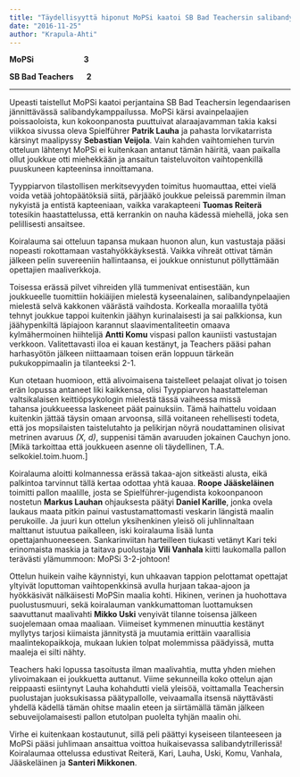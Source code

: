 ```yaml
---
title: "Täydellisyyttä hiponut MoPSi kaatoi SB Bad Teachersin salibandytrillerissä!"
date: "2016-11-25"
author: "Krapula-Ahti"
---
```


**MoPSi                           3**

**SB Bad Teachers       2**

* * *

Upeasti taistellut MoPSi kaatoi perjantaina SB Bad Teachersin legendaarisen jännittävässä salibandykamppailussa. MoPSi kärsi avainpelaajien poissaoloista, kun kokoonpanosta puuttuivat alaraajavamman takia kaksi viikkoa sivussa oleva Spielführer **Patrik Lauha** ja pahasta lorvikatarrista kärsinyt maalipyssy **Sebastian Veijola**. Vain kahden vaihtomiehen turvin otteluun lähtenyt MoPSi ei kuitenkaan antanut tämän häiritä, vaan paikalla ollut joukkue otti miehekkään ja ansaitun taisteluvoiton vaihtopenkillä puuskuneen kapteeninsa innoittamana.

Tyyppiarvon tilastollisen merkitsevyyden toimitus huomauttaa, ettei vielä voida vetää johtopäätöksiä siitä, pärjääkö joukkue peleissä paremmin ilman nykyistä ja entistä kapteeniaan, vaikka varakapteeni **Tuomas Reiterä** totesikin haastattelussa, että kerrankin on nauha kädessä miehellä, joka sen pelillisesti ansaitsee.

<!-- \[caption id="" align="alignnone" width="216"\]![Emeritusurheiluvastaava Tuomas Reiterä pelasi ensimmäistä kertaa Spielführerin nauha kädessään.](http://gdurl.com/vzTz) Emeritusurheiluvastaava Tuomas Reiterä pelasi ensimmäistä kertaa Spielführerin nauha kädessään.\[/caption\] -->

Koiralauma sai otteluun tapansa mukaan huonon alun, kun vastustaja pääsi nopeasti rokottamaan vastahyökkäyksestä. Vaikka vihreät ottivat tämän jälkeen pelin suvereeniin hallintaansa, ei joukkue onnistunut pöllyttämään opettajien maaliverkkoja.

Toisessa erässä pilvet vihreiden yllä tummenivat entisestään, kun joukkueelle tuomittiin hokiäijien mielestä kyseenalainen, salibandynpelaajien mielestä selvä kakkonen väärästä vaihdosta. Korkealla moraalilla työtä tehnyt joukkue tappoi kuitenkin jäähyn kurinalaisesti ja sai palkkionsa, kun jäähypenkiltä läpiajoon karannut slaavimentaliteetin omaava kylmähermoinen hiihtelijä **Antti Komu** vispasi pallon kauniisti vastustajan verkkoon. Valitettavasti iloa ei kauan kestänyt, ja Teachers pääsi pahan harhasyötön jälkeen niittaamaan toisen erän loppuun tärkeän pukukoppimaalin ja tilanteeksi 2-1.

Kun otetaan huomioon, että alivoimaisena taistelleet pelaajat olivat jo toisen erän lopussa antaneet liki kaikkensa, olisi Tyyppiarvon haastatteleman valtsikalaisen keittiöpsykologin mielestä tässä vaiheessa missä tahansa joukkueessa laskeneet päät painuksiin. Tämä haihattelu voidaan kuitenkin jättää täysin omaan arvoonsa, sillä voitaneen rehellisesti todeta, että jos mopsilaisten taistelutahto ja pelikirjan nöyrä noudattaminen olisivat metrinen avaruus _(X, d)_, suppenisi tämän avaruuden jokainen Cauchyn jono. \[Mikä tarkoittaa että joukkueen asenne oli täydellinen, T.A. selkokiel.toim.huom.\]

Koiralauma aloitti kolmannessa erässä takaa-ajon sitkeästi alusta, eikä palkintoa tarvinnut tällä kertaa odottaa yhtä kauaa. **Roope Jääskeläinen** toimitti pallon maalille, josta se Spielführer-jugendista kokoonpanoon nostetun **Markus Lauhan** ohjauksesta päätyi **Daniel Karille**, jonka ovela laukaus maata pitkin painui vastustamattomasti veskarin längistä maalin perukoille. Ja juuri kun ottelun yksihenkinen yleisö oli juhlinnaltaan malttanut istuutua paikalleen, iski koiralauma lisää lunta opettajanhuoneeseen. Sankarinviitan harteilleen tiukasti vetänyt Kari teki erinomaista maskia ja taitava puolustaja **Vili Vanhala** kiitti laukomalla pallon terävästi ylämummoon: MoPSi 3-2-johtoon!

<!-- \[caption id="" align="alignnone" width="216"\]![Daniel Karilla oli ratkaiseva rooli MoPSin kolmannen erän maaleissa.](http://gdurl.com/SDSd) Daniel Kari oli mukana MoPSin jokaisessa maalissa: tilille kertyi syöttö, maali ja maski.\[/caption\] -->

Ottelun huikein vaihe käynnistyi, kun uhkaavan tappion pelottamat opettajat yltyivät loputtoman vaihtopenkkinsä avulla hurjaan takaa-ajoon ja hyökkäsivät nälkäisesti MoPSin maalia kohti. Hikinen, verinen ja huohottava puolustusmuuri, sekä koiralauman vankkumattoman luottamuksen saavuttanut maalivahti **Mikko Uski** venyivät tilanne toisensa jälkeen suojelemaan omaa maaliaan. Viimeiset kymmenen minuuttia kestänyt myllytys tarjosi kiimaista jännitystä ja muutamia erittäin vaarallisia maalintekopaikkoja, mukaan lukien tolpat molemmissa päädyissä, mutta maaleja ei silti nähty.

Teachers haki lopussa tasoitusta ilman maalivahtia, mutta yhden miehen ylivoimakaan ei joukkuetta auttanut. Viime sekunneilla koko ottelun ajan reippaasti esiintynyt Lauha kohahdutti vielä yleisöä, voittamalla Teachersin puolustajan juoksukisassa päätypallolle, veivaamalla itsensä näyttävästi yhdellä kädellä tämän ohitse maalin eteen ja siirtämällä tämän jälkeen sebuveijolamaisesti pallon etutolpan puolelta tyhjän maalin ohi.

Virhe ei kuitenkaan kostautunut, sillä peli päättyi kyseiseen tilanteeseen ja MoPSi pääsi juhlimaan ansaittua voittoa huikaisevassa salibandytrillerissä! Koiralaumaa ottelussa edustivat Reiterä, Kari, Lauha, Uski, Komu, Vanhala, Jääskeläinen ja **Santeri Mikkonen**.

<!-- \[caption id="" align="alignnone" width="216"\]![Mikko Uski piti kolmannessa erässä maalinsa puhtaana, vaikka miehen parta ei vieläkään mahtunut kypärän alle.](http://gdurl.com/7_TY) Mikko Uski piti kolmannessa erässä maalinsa puhtaana, vaikka miehen parta ei vieläkään mahtunut kypärän alle.\[/caption\] -->
